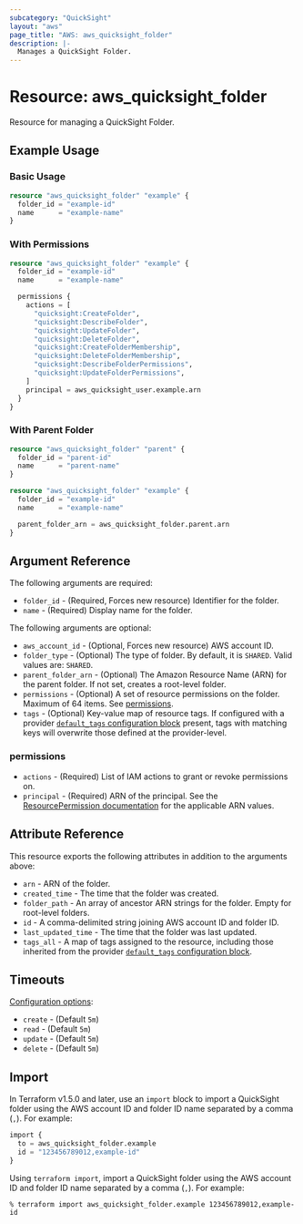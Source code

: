 ```yaml
---
subcategory: "QuickSight"
layout: "aws"
page_title: "AWS: aws_quicksight_folder"
description: |-
  Manages a QuickSight Folder.
---
```


# Resource: aws_quicksight_folder

Resource for managing a QuickSight Folder.

## Example Usage

### Basic Usage

```terraform
resource "aws_quicksight_folder" "example" {
  folder_id = "example-id"
  name      = "example-name"
}
```

### With Permissions

```terraform
resource "aws_quicksight_folder" "example" {
  folder_id = "example-id"
  name      = "example-name"

  permissions {
    actions = [
      "quicksight:CreateFolder",
      "quicksight:DescribeFolder",
      "quicksight:UpdateFolder",
      "quicksight:DeleteFolder",
      "quicksight:CreateFolderMembership",
      "quicksight:DeleteFolderMembership",
      "quicksight:DescribeFolderPermissions",
      "quicksight:UpdateFolderPermissions",
    ]
    principal = aws_quicksight_user.example.arn
  }
}
```

### With Parent Folder

```terraform
resource "aws_quicksight_folder" "parent" {
  folder_id = "parent-id"
  name      = "parent-name"
}

resource "aws_quicksight_folder" "example" {
  folder_id = "example-id"
  name      = "example-name"

  parent_folder_arn = aws_quicksight_folder.parent.arn
}
```

## Argument Reference

The following arguments are required:

* `folder_id` - (Required, Forces new resource) Identifier for the folder.
* `name` - (Required) Display name for the folder.

The following arguments are optional:

* `aws_account_id` - (Optional, Forces new resource) AWS account ID.
* `folder_type` - (Optional) The type of folder. By default, it is `SHARED`. Valid values are: `SHARED`.
* `parent_folder_arn` - (Optional) The Amazon Resource Name (ARN) for the parent folder. If not set, creates a root-level folder.
* `permissions` - (Optional) A set of resource permissions on the folder. Maximum of 64 items. See [permissions](#permissions).
* `tags` - (Optional) Key-value map of resource tags. If configured with a provider [`default_tags` configuration block](/docs/providers/aws/index.html#default_tags-configuration-block) present, tags with matching keys will overwrite those defined at the provider-level.

### permissions

* `actions` - (Required) List of IAM actions to grant or revoke permissions on.
* `principal` - (Required) ARN of the principal. See the [ResourcePermission documentation](https://docs.aws.amazon.com/quicksight/latest/APIReference/API_ResourcePermission.html) for the applicable ARN values.

## Attribute Reference

This resource exports the following attributes in addition to the arguments above:

* `arn` - ARN of the folder.
* `created_time` - The time that the folder was created.
* `folder_path` - An array of ancestor ARN strings for the folder. Empty for root-level folders.
* `id` - A comma-delimited string joining AWS account ID and folder ID.
* `last_updated_time` - The time that the folder was last updated.
* `tags_all` - A map of tags assigned to the resource, including those inherited from the provider [`default_tags` configuration block](/docs/providers/aws/index.html#default_tags-configuration-block).

## Timeouts

[Configuration options](https://developer.hashicorp.com/terraform/language/resources/syntax#operation-timeouts):

* `create` - (Default `5m`)
* `read`   - (Default `5m`)
* `update` - (Default `5m`)
* `delete` - (Default `5m`)

## Import

In Terraform v1.5.0 and later, use an `import` block to import a QuickSight folder using the AWS account ID and folder ID name separated by a comma (`,`). For example:

```terraform
import {
  to = aws_quicksight_folder.example
  id = "123456789012,example-id"
}
```

Using `terraform import`, import a QuickSight folder using the AWS account ID and folder ID name separated by a comma (`,`). For example:

```console
% terraform import aws_quicksight_folder.example 123456789012,example-id
```
